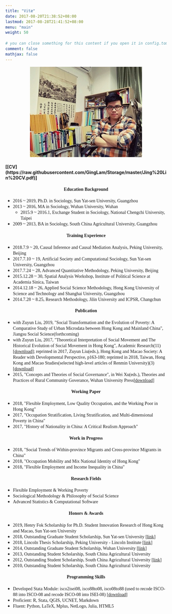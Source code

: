 ```yaml
---
title: "Vitæ"
date: 2017-08-20T21:38:52+08:00
lastmod: 2017-08-28T21:41:52+08:00
menu: "main"
weight: 50

# you can close something for this content if you open it in config.toml.
comment: false
mathjax: false
---
```

<div align=center><img src="https://raw.githubusercontent.com/GingLam/website/master/static/media/personal.jpg"></div>

<h4> [[CV](https://raw.githubusercontent.com/GingLam/Storage/master/Jing%20Lin%20CV.pdf)]</h4>

<div align=center><strong><font face="Times New Roman"><h4>Education Background</h4></font></strong></div>

-	<font face="Times New Roman">2016 ~ 2019, Ph.D. in Sociology, Sun Yat-sen University, Guangzhou</font>
-	<font face="Times New Roman">2013 ~ 2016, MA in Sociology, Wuhan University, Wuhan</font>
	-	<font face="Times New Roman">2015.9 ~ 2016.1, Exchange Student in Sociology, National Chengchi University, Taipei</font>
-	<font face="Times New Roman">2009 ~ 2013, BA in Sociology, South China Agricultural University, Guangzhou</font>

<div align=center><strong><font face="Times New Roman"><h4>Training Experience</h4></font></strong></div>

-	<font face="Times New Roman">2018.7.9 ~ 20, Causal Inference and Causal Mediation Analysis, Peking University, Beijing</font>
-	<font face="Times New Roman">2017.7.10 ~ 19, Artificial Society and Computational Sociology, Sun Yat-sen University, Guangzhou</font>
-	<font face="Times New Roman">2017.7.24 ~ 28, Advanced Quantitative Methodology, Peking University, Beijing</font>
-	<font face="Times New Roman">2015.12.28 ~ 30, Spatial Analysis Workshop, Institute of Political Science at Academia Sinica, Taiwan</font>
-	<font face="Times New Roman">2014.12.18 ~ 26, Applied Social Science Methodology, Hong Kong University of Science and Technology and Shanghai University, Guangzhou</font>
-	<font face="Times New Roman">2014.7.28 ~ 8.25, Research Methodology, Jilin University and ICPSR, Changchun</font>

<div align=center><strong><font face="Times New Roman"><h4>Publication</h4></font></strong></div>

-	<font face="Times New Roman">with Zuyun Liu, 2019, "Social Transformation and the Evolution of Poverty: A Comparative Study of Urban Microdata between Hong Kong and Mainland China", Jiangsu Social Science(forthcoming)</font>
-	<font face="Times New Roman">with Zuyun Liu, 2017, "Theoretical Interpretation of Social Movement and The Historical Evolution of Social Movement in Hong Kong", Academic Research(11)[[download](https://raw.githubusercontent.com/GingLam/Storage/master/%E7%A4%BE%E4%BC%9A%E8%BF%90%E5%8A%A8%E7%9A%84%E7%90%86%E8%AE%BA%E8%A7%A3%E8%AF%BB%E4%B8%8E%E9%A6%99%E6%B8%AF%E7%A4%BE%E4%BC%9A%E8%BF%90%E5%8A%A8%E7%9A%84%E5%8E%86%E5%8F%B2%E6%BC%94%E5%8F%98.pdf)]; reprinted in 2017, Zuyun Liu(eds.), Hong Kong and Macao Society: A Reader with Developmental Perspective, p163-180; reprinted in 2018, Taiwan, Hong Kong and Macao Studies(selected high-level articles of Renmin University)(3)[[download](https://raw.githubusercontent.com/GingLam/Storage/master/%E4%BA%BA%E5%A4%A7%E5%A4%8D%E5%8D%B0%E5%88%8A%E7%89%A9.pdf)]</font>
-	<font face="Times New Roman">2015, "Concepts and Theories of Social Governance", in Wei Xu(eds.), Theories and Practices of Rural Community Goverance, Wuhan University Press[[download](https://raw.githubusercontent.com/GingLam/Storage/master/%E7%A4%BE%E4%BC%9A%E6%B2%BB%E7%90%86%E7%9A%84%E6%A6%82%E5%BF%B5%E5%8F%8A%E7%90%86%E8%AE%BA%E8%BE%A8%E6%9E%90.pdf)]</font>


<div align=center><strong><font face="Times New Roman"><h4>Working Paper</h4></font></strong></div>

-	<font face="Times New Roman">2018, "Flexible Employment, Low Quality Occupation, and the Working Poor in Hong Kong" </font>
-	<font face="Times New Roman">2017, "Occupation Stratification, Living Stratification, and Multi-dimensional  Poverty in China" </font>
-	<font face="Times New Roman">2017, "History of Nationality in China: A Critical Realism Approach" </font>


<div align=center><strong><font face="Times New Roman"><h4>Work in Progress</h4></font></strong></div>

-	<font face="Times New Roman">2018, "Social Trends of Within-province Migrants and Cross-province Migrants in China" </font>
-	<font face="Times New Roman">2018, "Occupation Mobility and Mix National Identity of Hong Kong" </font>
-	<font face="Times New Roman">2018, "Flexible Employment and Income Inequality in China" </font>


<div align=center><strong><font face="Times New Roman"><h4>Research Fields</h4></font></strong></div>

-	<font face="Times New Roman">Flexible Employment & Working Poverty</font>
-	<font face="Times New Roman">Sociological Methodology & Philosophy of Social Science</font>
-	<font face="Times New Roman">Advanced Statistics & Computational Software</font>

<div align=center><strong><font face="Times New Roman"><h4>Honors & Awards</h4></font></strong></div>

-	<font face="Times New Roman">2019, Henry Fok Scholarship for Ph.D. Student Innovation Research of Hong Kong and Macao, Sun Yat-sen University</font>
-	<font face="Times New Roman">2018, Outstanding Graduate Student Scholarship, Sun Yat-sen University [[link](http://graduate.sysu.edu.cn/docs/2018-11/20181129112914900395.xls)]</font>
-	<font face="Times New Roman">2018, Lincoln Thesis Scholarship, Peking University - Lincoln Institute [[link](https://mp.weixin.qq.com/s/QS2p_dlXA9Z_fHbAuetx-Q)]</font>
-	<font face="Times New Roman">2014, Outstanding Graduate Student Scholarship, Wuhan University [[link](http://info.whu.edu.cn/info/1639/35293.htm)]</font>
-	<font face="Times New Roman">2013, Outstanding Student Scholarship, South China Agricultural University</font>
-	<font face="Times New Roman">2012, Outstanding Student Scholarship, South China Agricultural University [[link](http://www.scau.edu.cn/_upload/article/files/22/e9/2f4986644a359e3b1d320e63ab7c/e0174fb4-e75d-4749-9d60-83739871b0d6.doc)]</font>
-	<font face="Times New Roman">2010, Outstanding Student Scholarship, South China Agricultural University</font>

<div align=center><strong><font face="Times New Roman"><h4>Programming Skills</h4></font></strong></div>


-	<font face="Times New Roman">Developed Stata Module: isco2isei08, isco88to08, isco08to88 (used to recode ISCO-88 into ISCO-08 and recode ISCO-08 into ISEI-08) [[download](https://git.io/fxbLk)]</font>
-	<font face="Times New Roman">Proficient: R, Stata, QGIS, UCNET, Markdown</font>
-	<font face="Times New Roman">Fluent: Python, LaTeX, Mplus, NetLogo, Julia, HTML5</font>
